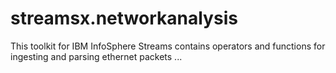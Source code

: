 # streamsx.networkanalysis
This toolkit for IBM InfoSphere Streams contains operators and functions for ingesting and parsing ethernet packets ...
